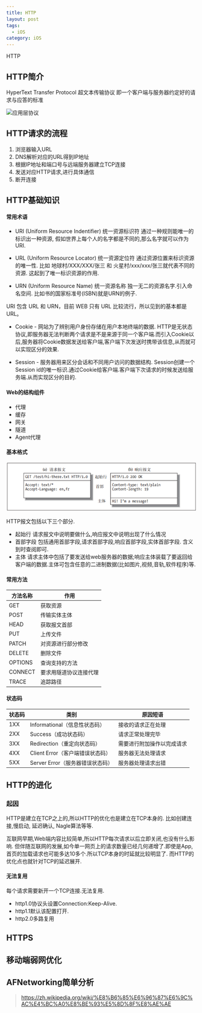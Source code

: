 ```yaml
---
title: HTTP
layout: post
tags:
  - iOS
category: iOS
---
```

HTTP

## HTTP简介
HyperText Transfer Protocol 超文本传输协议
即一个客户端与服务器约定好的请求与应答的标准

![应用层协议](https://pic4.zhimg.com/80/3b2f53e7eee0f31b7eeedbeccf3e961a_hd.jpg "应用层协议")

## HTTP请求的流程

1. 浏览器输入URL
2. DNS解析对应的URL得到IP地址
3. 根据IP地址和端口号与远端服务器建立TCP连接
4. 发送对应HTTP请求,进行具体通信
5. 断开连接

## HTTP基础知识

#### 常用术语

* URI (Uniform Resource Indentifier) 统一资源标识符
通过一种规则能唯一的标识出一种资源, 假如世界上每个人的名字都是不同的,那么名字就可以作为URI.

* URL (Uniform Resource Locator) 统一资源定位符
通过资源位置来标识资源的唯一性.
比如 地球村/XXX/XXX/张三  和 火星村/xxx/xxx/张三就代表不同的资源.
这起到了唯一标识资源的作用.

* URN (Uniform Resource Name) 统一资源名称
独一无二的资源名字.引入命名空间.
比如书的国家标准号(ISBN)就是URN的例子.

URI 包含 URL 和 URN，目前 WEB 只有 URL 比较流行，所以见到的基本都是 URL。

* Cookie - 网站为了辨别用户身份存储在用户本地终端的数据.
HTTP是无状态协议,即服务器无法判断两个请求是不是来源于同一个客户端.而引入Cookie以后,服务器将Cookie数据发送给客户端,客户端下次发送时携带该信息,从而就可以实现区分的效果.

* Session - 服务器用来区分会话和不同用户访问的数据结构.
Session创建一个Session id的唯一标识.通过Cookie给客户端.客户端下次请求的时候发送给服务端.从而实现区分的目的.

#### Web的结构组件
* 代理
* 缓存
* 网关
* 隧道
* Agent代理

#### 基本格式

![http报文](https://raw.githubusercontent.com/HighmoreXu/BlogImage/master/images/httpcontent.png "http报文")

HTTP报文包括以下三个部分.
* 起始行
请求报文中说明要做什么,响应报文中说明出现了什么情况
* 首部字段
包括通用首部字段,请求首部字段,响应首部字段,实体首部字段.
含义到时查阅即可.
* 主体
请求主体中包括了要发送给web服务器的数据;响应主体装载了要返回给客户端的数据.主体可包含任意的二进制数据(比如图片,视频,音轨,软件程序)等.

#### 常用方法

方法名称|作用
-|-
GET|获取资源
POST|传输实体主体
HEAD|获取报文首部
PUT|上传文件
PATCH|对资源进行部分修改
DELETE|删除文件
OPTIONS|查询支持的方法
CONNECT|要求用隧道协议连接代理
TRACE|追踪路径

#### 状态码
状态码|类别|原因短语
-|-|-
1XX|Informational（信息性状态码）|接收的请求正在处理
2XX|Success（成功状态码）|请求正常处理完毕
3XX|Redirection（重定向状态码）|需要进行附加操作以完成请求
4XX|Client Error（客户端错误状态码）|服务器无法处理请求
5XX|Server Error（服务器错误状态码）|服务器处理请求出错

## HTTP的进化

### 起因
HTTP是建立在TCP之上的,所以HTTP的优化也是建立在TCP本身的.
比如创建连接,慢启动, 延迟确认, Nagle算法等等.

互联网早期,Web端内容比较简单,所以HTTP每次请求以后立即关闭,也没有什么影响.
但伴随互联网的发展,如今单一网页上的请求数量已经几何递增了.即使是App, 首页的加载请求也可能多达10多个.所以TCP本身的时延就比较明显了.
而HTTP的优化点也就针对TCP的延迟展开.

#### 无法复用
每个请求需要新开一个TCP连接.无法复用.

* http1.0协议头设置Connection:Keep-Alive.
* http1.1默认该配置打开.
* http2.0多路复用





## HTTPS

## 移动端弱网优化

## AFNetworking简单分析


> https://zh.wikipedia.org/wiki/%E8%B6%85%E6%96%87%E6%9C%AC%E4%BC%A0%E8%BE%93%E5%8D%8F%E8%AE%AE
